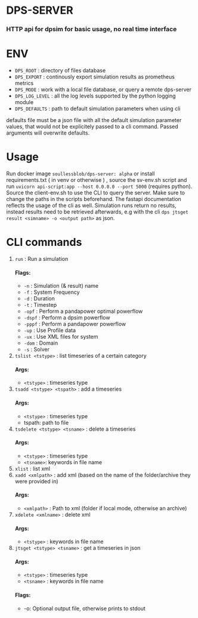 # DPS-SERVER
### HTTP api for dpsim for basic usage, no real time interface

# ENV

- `DPS_ROOT` : directory of files database
- `DPS_EXPORT` : continously export simulation results as prometheus metrics
- `DPS_MODE` : work with a local file database, or query a remote dps-server
- `DPS_LOG_LEVEL` : all the log levels supported by the python logging module
- `DPS_DEFAULTS` : path to default simulation parameters when using cli

defaults file must be a json file with all the default simulation parameter values,
that would not be explicitely passed to a cli command. Passed arguments will overwrite 
defaults.
# Usage

Run docker image `soullessblob/dps-server: alpha` or install requirements.txt ( in venv or otherwise )
, source the sv-env.sh script and run `uvicorn api-script:app --host 0.0.0.0 --port 5000` (requires python).
Source the client-env.sh to use the CLI to query the server. 
Make sure to change the paths in the scripts beforehand.
The fastapi documentation reflects the usage of the cli as well.
Simulation runs return no results, instead results need to be retrieved afterwards, e.g with the cli
`dps jtsget result <simname> -o <output path>` as json.

# CLI commands

1. `run` : Run a simulation
    #### Flags:
    - `-n` : Simulation (& result) name
    - `-f` : System Frequency
    - `-d` : Duration
    - `-t` : Timestep
    - `-opf` : Perform a pandapower optimal powerflow
    - `-dspf` : Perform a dpsim powerflow
    - `-pppf` : Perform a pandapower powerflow
    - `-up` : Use Profile data
    - `-ux` : Use XML files for system
    - `-dom` : Domain
    - `-s` : Solver
1. `tslist <tstype>` : list timeseries of a certain category
    #### Args:
    - `<tstype>` : timeseries type
3. `tsadd <tstype> <tspath>` : add a timeseries
    #### Args:
    - `<tstype>` : timeseries type
    - tspath: path to file
4. `tsdelete <tstype> <tsname>` : delete a timeseries
    #### Args:
    - `<tstype>` : timeseries type
    - `<tsname>`: keywords in file name
5. `xlist` : list xml
6. `xadd <xmlpath>` : add xml (based on the name of the folder/archive they were provided in)
    #### Args:
    - `<xmlpath>` : Path to xml (folder if local mode, otherwise an archive)
7. `xdelete <xmlname>` : delete xml
    #### Args:
    - `<tstype>` : keywords in file name
8. `jtsget <tstype> <tsname>` : get a timeseries in json
    #### Args:
    - `<tstype>` : timeseries type
    - `<tsname>` : keywords in file name
    #### Flags:
    - -o: Optional output file, otherwise prints to stdout